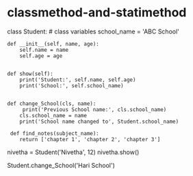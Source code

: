 # classmethod-and-statimethod
class Student:
    # class variables
    school_name = 'ABC School'

    def __init__(self, name, age):
        self.name = name
        self.age = age

   
    def show(self):
        print('Student:', self.name, self.age)
        print('School:', self.school_name)

   
    def change_School(cls, name):
         print('Previous School name:', cls.school_name)
        cls.school_name = name
        print('School name changed to', Student.school_name)

     def find_notes(subject_name):
        return ['chapter 1', 'chapter 2', 'chapter 3']


nivetha = Student('Nivetha', 12)
nivetha.show()


Student.change_School('Hari School')

